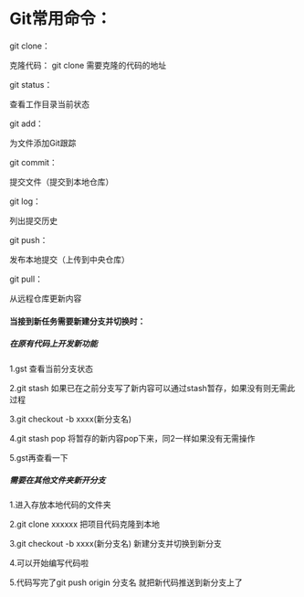 # Git常用命令：

git clone：

克隆代码： git clone 需要克隆的代码的地址

git status：

查看工作目录当前状态

git add：

为文件添加Git跟踪

git commit：

提交文件（提交到本地仓库）

git log：

列出提交历史

git push：

发布本地提交（上传到中央仓库）

git pull：

从远程仓库更新内容

#### 当接到新任务需要新建分支并切换时：

##### 在原有代码上开发新功能

1.gst 查看当前分支状态

2.git stash 如果已在之前分支写了新内容可以通过stash暂存，如果没有则无需此过程

3.git checkout -b xxxx\(新分支名\)

4.git stash pop 将暂存的新内容pop下来，同2一样如果没有无需操作

5.gst再查看一下

##### 需要在其他文件夹新开分支

1.进入存放本地代码的文件夹

2.git clone xxxxxx 把项目代码克隆到本地

3.git checkout -b xxxx\(新分支名\) 新建分支并切换到新分支

4.可以开始编写代码啦

5.代码写完了git push origin 分支名 就把新代码推送到新分支上了

